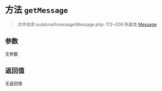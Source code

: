 # 方法 `getMessage`

> *文件信息* suda\mail\message\Message.php: 172~206
> 所属类 [Message](../Message.md)




## 参数


无参数


## 返回值

无返回值
